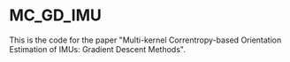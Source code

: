 # MC_GD_IMU

This is the code for the paper "Multi-kernel Correntropy-based Orientation Estimation of IMUs: Gradient Descent Methods".

